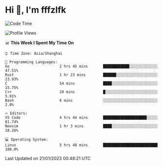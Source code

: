 # Hi 👋, I'm fffzlfk

<!--START_SECTION:waka-->
![Code Time](http://img.shields.io/badge/Code%20Time-39%20hrs%2048%20mins-blue)

![Profile Views](http://img.shields.io/badge/Profile%20Views-4-blue)

📊 **This Week I Spent My Time On** 

```text
⌚︎ Time Zone: Asia/Shanghai

💬 Programming Languages: 
Go                       2 hrs 45 mins       ████████████░░░░░░░░░░░░░   47.51% 
Rust                     1 hr 23 mins        ██████░░░░░░░░░░░░░░░░░░░   23.93% 
C                        54 mins             ████░░░░░░░░░░░░░░░░░░░░░   15.75% 
C++                      20 mins             █░░░░░░░░░░░░░░░░░░░░░░░░   5.91% 
Bash                     6 mins              ░░░░░░░░░░░░░░░░░░░░░░░░░   2.0%

🔥 Editors: 
VS Code                  4 hrs 44 mins       ████████████████████░░░░░   81.74% 
Neovim                   1 hr 3 mins         ████░░░░░░░░░░░░░░░░░░░░░   18.26%

💻 Operating System: 
Linux                    5 hrs 48 mins       █████████████████████████   100.0%

```


 Last Updated on 21/01/2023 00:48:21 UTC
<!--END_SECTION:waka-->
